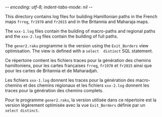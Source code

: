 -*- encoding: utf-8; indent-tabs-mode: nil -*-

This directory  contains log files  for building Hamiltonian  paths in
the French  maps `frreg`, `fr1970`  and `fr2015` and in  the Britannia
and Maharaja maps.

The `xxx-1.log` files contain the building of macro-paths and regional
paths and  the `xxx-2.log` files  contain the building of  full paths.

The `gener2.raku`  programme is  the version using  the `Exit_Borders`
view optimisation.  The view is  defined with a `select  distinct` SQL
statement.

Ce  répertoire contient  les fichiers  traces pour  la génération  des
chemins hamiltoniens, pour les  cartes françaises `frreg`, `fr1970` et
`fr2015` ainsi que pour les cartes de Britannia et de Maharadjah.

Les fichiers  `xxx-1.log` donnent  les traces  pour la  génération des
macro-chemins  et des  chemins régionaux  et les  fichiers `xxx-2.log`
donnent les traces pour la génération des chemins complets.

Pour  le   programme  `gener2.raku`,  la  version   utilisée  dans  ce
répertoire   est  la   version  légèrement   optimisée  avec   la  vue
`Exit_Borders` définie par un `select distinct`.
